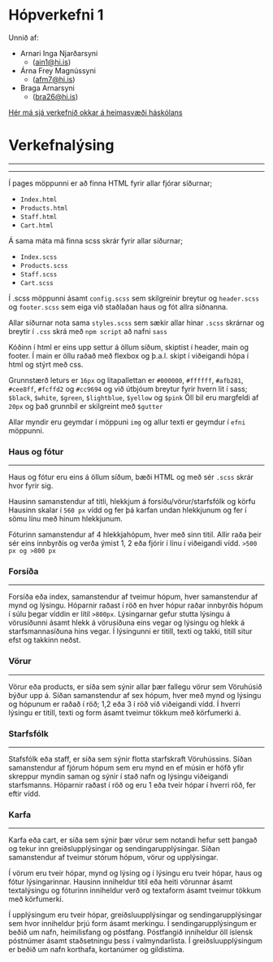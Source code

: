# Hópverkefni 1


Unnið af:
- Arnari Inga Njarðarsyni
    - (ain1@hi.is)
- Árna Frey Magnússyni
    - (afm7@hi.is)
- Braga Arnarsyni
  - (bra26@hi.is)

[Hér má sjá verkefnið okkar á heimasvæði háskólans](https://notendur.hi.is/bra26/vefforritun/Hopverkefni1/)

# Verkefnalýsing
---
---
Í pages möppunni er að finna HTML fyrir allar fjórar síðurnar;
- `Index.html`
- `Products.html`
- `Staff.html`
- `Cart.html`


Á sama máta má finna scss skrár fyrir allar síðurnar;
- `Index.scss`
- `Products.scss`
- `Staff.scss`
- `Cart.scss`

Í .scss möppunni ásamt `config.scss` sem skilgreinir breytur og `header.scss` og `footer.scss` sem eiga við staðlaðan haus og fót allra síðnanna.



Allar síðurnar nota sama `styles.scss` sem sækir allar hinar `.scss`  skrárnar og breytir í `.css` skrá með `npm script` að nafni `sass`


Kóðinn í html er eins upp settur á öllum síðum, skiptist í header, main og footer.
Í main er öllu raðað með flexbox og þ.a.l. skipt í viðeigandi hópa í html og stýrt með css.


Grunnstærð leturs er `16px` og litapallettan er `#000000`, `#ffffff`, `#afb281`, `#cee8ff`, `#fcffd2` og `#cc9694` og við útbjóum breytur fyrir hvern lit í sass; `$black`, `$white`, `$green`, `$lightblue`, `$yellow` og `$pink`
Öll bil eru margfeldi af `20px` og það grunnbil er skilgreint með `$gutter`


Allar myndir eru geymdar í möppuni `img` og allur texti er geymdur í `efni` möppunni.

### Haus og fótur
---
Haus og fótur eru eins á öllum síðum, bæði HTML og með sér `.scss` skrár hvor fyrir sig.


Hausinn samanstendur af titli, hlekkjum á forsíðu/vörur/starfsfólk og körfu
Hausinn skalar í `560 px` vídd og fer þá karfan undan hlekkjunum og fer í sömu línu með hinum hlekkjunum.


Fóturinn samanstendur af 4 hlekkjahópum, hver með sinn titil. Allir raða þeir sér eins innbyrðis og verða ýmist 1, 2 eða fjórir í línu í viðeigandi vídd.  `>500 px og >800 px`

### Forsíða
---
Forsíða eða index, samanstendur af tveimur hópum, hver samanstendur af mynd og lýsingu. Hóparnir raðast í röð en hver hópur raðar innbyrðis hópum í súlu þegar víddin er lítil `>800px`.
Lýsingarnar gefur stutta lýsingu á vörusíðunni ásamt hlekk á vörusíðuna eins vegar og lýsingu og hlekk á starfsmannasíðuna hins vegar.
Í lýsingunni er titill, texti og takki, titill situr efst og takkinn neðst.


### Vörur
---
Vörur eða products, er síða sem sýnir allar þær fallegu vörur sem Vöruhúsið býður upp á.
Síðan samanstendur af sex hópum, hver með mynd og lýsingu og hópunum er raðað í röð; 1,2 eða 3 í röð við viðeigandi vídd.
Í hverri lýsingu er titill, texti og form ásamt tveimur tökkum með körfumerki á.


### Starfsfólk
---
Stafsfólk eða staff, er síða sem sýnir flotta starfskraft Vöruhússins.
Síðan samanstendur af fjórum hópum sem eru mynd en ef músin er höfð yfir skreppur myndin saman og sýnir í stað nafn og lýsingu viðeigandi starfsmanns.
Hóparnir raðast í röð og eru 1 eða tveir hópar í hverri röð, fer eftir vídd.

### Karfa
---
Karfa eða cart, er síða sem sýnir þær vörur sem notandi hefur sett þangað og tekur inn greiðslupplýsingar og sendingarupplýsingar.
Síðan samanstendur af tveimur stórum hópum, vörur og upplýsingar.

Í vörum eru tveir hópar, mynd og lýsing og í lýsingu eru tveir hópar, haus og fótur lýsingarinnar. Hausinn inniheldur titil eða heiti vörunnar ásamt textalýsingu og fóturinn inniheldur verð og textaform ásamt tveimur tökkum með körfumerki.

Í upplýsingum eru tveir hópar, greiðsluupplýsingar og sendingarupplýsingar sem hvor inniheldur þrjú form ásamt merkingu. Í sendingarupplýsingum er beðið um nafn, heimilisfang og póstfang. Póstfangið inniheldur öll íslensk póstnúmer ásamt staðsetningu þess í valmyndarlista.
Í greiðsluupplýsingum er beðið um nafn korthafa, kortanúmer og gildistíma.
